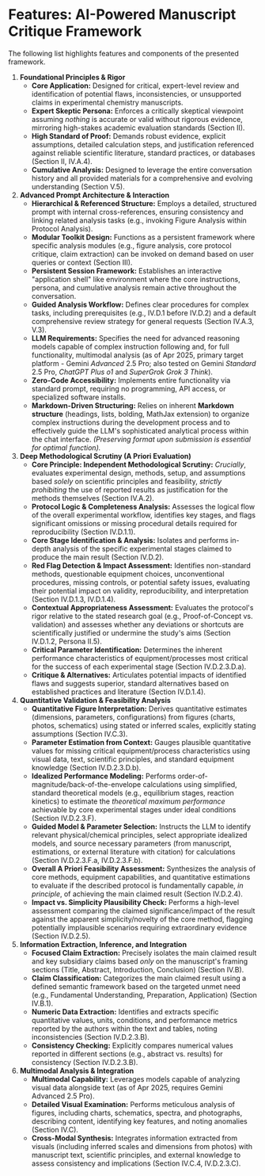 # Features: AI-Powered Manuscript Critique Framework

The following list highlights features and components of the presented framework.

1. **Foundational Principles & Rigor**
    - **Core Application:** Designed for critical, expert-level review and identification of potential flaws, inconsistencies, or unsupported claims in experimental chemistry manuscripts.
    - **Expert Skeptic Persona:** Enforces a critically skeptical viewpoint assuming _nothing_ is accurate or valid without rigorous evidence, mirroring high-stakes academic evaluation standards (Section II).
    - **High Standard of Proof:** Demands robust evidence, explicit assumptions, detailed calculation steps, and justification referenced against reliable scientific literature, standard practices, or databases (Section II, IV.A.4).
    - **Cumulative Analysis:** Designed to leverage the entire conversation history and all provided materials for a comprehensive and evolving understanding (Section V.5). 
2. **Advanced Prompt Architecture & Interaction**
    - **Hierarchical & Referenced Structure:** Employs a detailed, structured prompt with internal cross-references, ensuring consistency and linking related analysis tasks (e.g., invoking Figure Analysis within Protocol Analysis).
    - **Modular Toolkit Design:** Functions as a persistent framework where specific analysis modules (e.g., figure analysis, core protocol critique, claim extraction) can be invoked on demand based on user queries or context (Section III).
    - **Persistent Session Framework:** Establishes an interactive "application shell" like environment where the core instructions, persona, and cumulative analysis remain active throughout the conversation.
    - **Guided Analysis Workflow:** Defines clear procedures for complex tasks, including prerequisites (e.g., IV.D.1 before IV.D.2) and a default comprehensive review strategy for general requests (Section IV.A.3, V.3).
    - **LLM Requirements:** Specifies the need for advanced reasoning models capable of complex instruction following and, for full functionality, multimodal analysis (as of Apr 2025, primary target platform - Gemini *Advanced* 2.5 Pro; also tested on Gemini *Standard* 2.5 Pro, *ChatGPT Plus o1* and *SuperGrok Grok 3 Think*).
    - **Zero-Code Accessibility:** Implements entire functionality via standard prompt, requiring no programming, API access, or specialized software installs.
    - **Markdown-Driven Structuring:** Relies on inherent **Markdown structure** (headings, lists, bolding, MathJax extension) to organize complex instructions during the development process and to effectively guide the LLM's sophisticated analytical process within the chat interface. _(Preserving format upon submission is essential for optimal function)._
3. **Deep Methodological Scrutiny (A Priori Evaluation)**
    - **Core Principle: Independent Methodological Scrutiny:** _Crucially_, evaluates experimental design, methods, setup, and assumptions based _solely_ on scientific principles and feasibility, _strictly prohibiting_ the use of reported results as justification for the methods themselves (Section IV.A.2).
    - **Protocol Logic & Completeness Analysis:** Assesses the logical flow of the overall experimental workflow, identifies key stages, and flags significant omissions or missing procedural details required for reproducibility (Section IV.D.1.1).
    - **Core Stage Identification & Analysis:** Isolates and performs in-depth analysis of the specific experimental stages claimed to produce the main result (Section IV.D.2).
    - **Red Flag Detection & Impact Assessment:** Identifies non-standard methods, questionable equipment choices, unconventional procedures, missing controls, or potential safety issues, evaluating their potential impact on validity, reproducibility, and interpretation (Section IV.D.1.3, IV.D.1.4).
    - **Contextual Appropriateness Assessment:** Evaluates the protocol's rigor relative to the stated research goal (e.g., Proof-of-Concept vs. validation) and assesses whether any deviations or shortcuts are scientifically justified or undermine the study's aims (Section IV.D.1.2, Persona II.5).
    - **Critical Parameter Identification:** Determines the inherent performance characteristics of equipment/processes most critical for the success of each experimental stage (Section IV.D.2.3.D.a).
    - **Critique & Alternatives:** Articulates potential impacts of identified flaws and suggests superior, standard alternatives based on established practices and literature (Section IV.D.1.4).
4. **Quantitative Validation & Feasibility Analysis**
    - **Quantitative Figure Interpretation:** Derives quantitative estimates (dimensions, parameters, configurations) from figures (charts, photos, schematics) using stated or inferred scales, explicitly stating assumptions (Section IV.C.3).
    - **Parameter Estimation from Context:** Gauges plausible quantitative values for missing critical equipment/process characteristics using visual data, text, scientific principles, and standard equipment knowledge (Section IV.D.2.3.D.b).
    - **Idealized Performance Modeling:** Performs order-of-magnitude/back-of-the-envelope calculations using simplified, standard theoretical models (e.g., equilibrium stages, reaction kinetics) to estimate the _theoretical maximum performance_ achievable by core experimental stages under ideal conditions (Section IV.D.2.3.F).
    - **Guided Model & Parameter Selection:** Instructs the LLM to identify relevant physical/chemical principles, select appropriate idealized models, and source necessary parameters (from manuscript, estimations, or external literature with citation) for calculations (Section IV.D.2.3.F.a, IV.D.2.3.F.b).
    - **Overall A Priori Feasibility Assessment:** Synthesizes the analysis of core methods, equipment capabilities, and quantitative estimations to evaluate if the described protocol is fundamentally capable, _in principle_, of achieving the main claimed result (Section IV.D.2.4).
    - **Impact vs. Simplicity Plausibility Check:** Performs a high-level assessment comparing the claimed significance/impact of the result against the apparent simplicity/novelty of the core method, flagging potentially implausible scenarios requiring extraordinary evidence (Section IV.D.2.5).
5. **Information Extraction, Inference, and Integration**
    - **Focused Claim Extraction:** Precisely isolates the main claimed result and key subsidiary claims based _only_ on the manuscript's framing sections (Title, Abstract, Introduction, Conclusion) (Section IV.B). 
    - **Claim Classification:** Categorizes the main claimed result using a defined semantic framework based on the targeted unmet need (e.g., Fundamental Understanding, Preparation, Application) (Section IV.B.1).
    - **Numeric Data Extraction:** Identifies and extracts specific quantitative values, units, conditions, and performance metrics reported by the authors within the text and tables, noting inconsistencies (Section IV.D.2.3.B).
    - **Consistency Checking:** Explicitly compares numerical values reported in different sections (e.g., abstract vs. results) for consistency (Section IV.D.2.3.B).
6. **Multimodal Analysis & Integration**
    - **Multimodal Capability:** Leverages models capable of analyzing visual data alongside text (as of Apr 2025, requires Gemini Advanced 2.5 Pro).
    - **Detailed Visual Examination:** Performs meticulous analysis of figures, including charts, schematics, spectra, and photographs, describing content, identifying key features, and noting anomalies (Section IV.C).
    - **Cross-Modal Synthesis:** Integrates information extracted from visuals (including inferred scales and dimensions from photos) with manuscript text, scientific principles, and external knowledge to assess consistency and implications (Section IV.C.4, IV.D.2.3.C).
